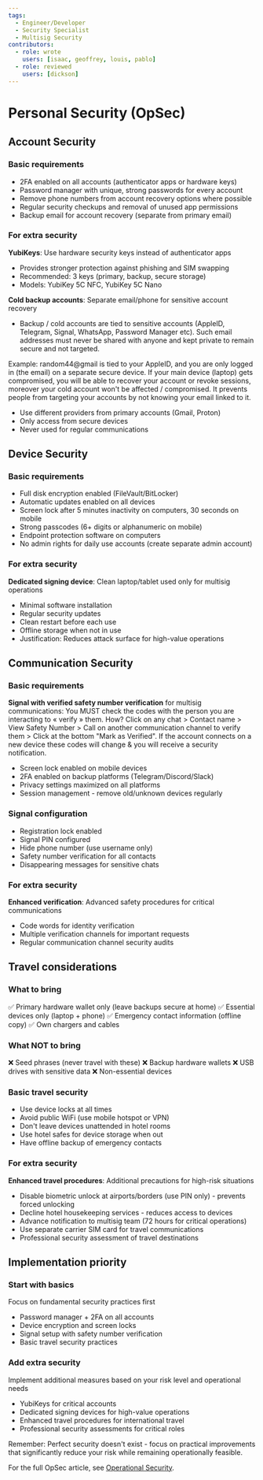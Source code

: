 ```yaml
---
tags:
  - Engineer/Developer
  - Security Specialist
  - Multisig Security
contributors:
  - role: wrote
    users: [isaac, geoffrey, louis, pablo]
  - role: reviewed
    users: [dickson]
---
```


# Personal Security (OpSec)

## Account Security

### Basic requirements
- 2FA enabled on all accounts (authenticator apps or hardware keys)
- Password manager with unique, strong passwords for every account
- Remove phone numbers from account recovery options where possible
- Regular security checkups and removal of unused app permissions
- Backup email for account recovery (separate from primary email)

### For extra security
**YubiKeys**: Use hardware security keys instead of authenticator apps
- Provides stronger protection against phishing and SIM swapping
- Recommended: 3 keys (primary, backup, secure storage)
- Models: YubiKey 5C NFC, YubiKey 5C Nano

**Cold backup accounts**: Separate email/phone for sensitive account recovery
- Backup / cold accounts are tied to sensitive accounts (AppleID, Telegram, Signal, WhatsApp, Password Manager etc). Such email addresses must never be shared with anyone and kept private to remain secure and not targeted.

Example: random44@gmail is tied to your AppleID, and you are only logged in (the email) on a separate secure device. If your main device (laptop) gets compromised, you will be able to recover your account or revoke sessions, moreover your cold account won't be affected / compromised. It prevents people from targeting your accounts by not knowing your email linked to it.
- Use different providers from primary accounts (Gmail, Proton)
- Only access from secure devices
- Never used for regular communications

## Device Security

### Basic requirements
- Full disk encryption enabled (FileVault/BitLocker)
- Automatic updates enabled on all devices
- Screen lock after 5 minutes inactivity on computers, 30 seconds on mobile
- Strong passcodes (6+ digits or alphanumeric on mobile)
- Endpoint protection software on computers
- No admin rights for daily use accounts (create separate admin account)

### For extra security
**Dedicated signing device**: Clean laptop/tablet used only for multisig operations
- Minimal software installation
- Regular security updates
- Clean restart before each use
- Offline storage when not in use
- Justification: Reduces attack surface for high-value operations

## Communication Security

### Basic requirements

**Signal with verified safety number verification** for multisig communications: You MUST check the codes with the person you are interacting to « verify » them. 
How? Click on any chat > Contact name > View Safety Number > Call on another communication channel to verify them > Click at the bottom "Mark as Verified".
If the account connects on a new device these codes will change & you will receive a security notification.
- Screen lock enabled on mobile devices
- 2FA enabled on backup platforms (Telegram/Discord/Slack)
- Privacy settings maximized on all platforms
- Session management - remove old/unknown devices regularly

### Signal configuration
- Registration lock enabled
- Signal PIN configured
- Hide phone number (use username only)
- Safety number verification for all contacts
- Disappearing messages for sensitive chats

### For extra security
**Enhanced verification**: Advanced safety procedures for critical communications
- Code words for identity verification
- Multiple verification channels for important requests
- Regular communication channel security audits

## Travel considerations

### What to bring
✅ Primary hardware wallet only (leave backups secure at home)
✅ Essential devices only (laptop + phone)
✅ Emergency contact information (offline copy)
✅ Own chargers and cables

### What NOT to bring
❌ Seed phrases (never travel with these)
❌ Backup hardware wallets
❌ USB drives with sensitive data
❌ Non-essential devices

### Basic travel security
- Use device locks at all times
- Avoid public WiFi (use mobile hotspot or VPN)
- Don't leave devices unattended in hotel rooms
- Use hotel safes for device storage when out
- Have offline backup of emergency contacts

### For extra security
**Enhanced travel procedures**: Additional precautions for high-risk situations
- Disable biometric unlock at airports/borders (use PIN only) - prevents forced unlocking
- Decline hotel housekeeping services - reduces access to devices
- Advance notification to multisig team (72 hours for critical operations)
- Use separate carrier SIM card for travel communications
- Professional security assessment of travel destinations

## Implementation priority

### Start with basics
Focus on fundamental security practices first
- Password manager + 2FA on all accounts
- Device encryption and screen locks
- Signal setup with safety number verification
- Basic travel security practices

### Add extra security
Implement additional measures based on your risk level and operational needs
- YubiKeys for critical accounts
- Dedicated signing devices for high-value operations
- Enhanced travel procedures for international travel
- Professional security assessments for critical roles

Remember: Perfect security doesn't exist - focus on practical improvements that significantly reduce your risk while remaining operationally feasible.

For the full OpSec article, see [Operational Security](../../opsec/README.md).
